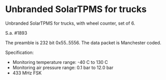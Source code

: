 # Unbranded SolarTPMS for trucks

Unbranded SolarTPMS for trucks, with wheel counter, set of 6.

S.a. #1893

The preamble is 232 bit 0x55..5556.
The data packet is Manchester coded.

Specification:
- Monitoring temperature range: -40 C to 130 C
- Monitoring air pressure range: 0.1 bar to 12.0 bar
- 433 MHz FSK

